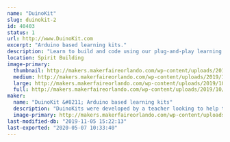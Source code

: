 ```yaml
---
name: "DuinoKit"
slug: duinokit-2
id: 40403
status: 1
url: http://www.DuinoKit.com
excerpt: "Arduino based learning kits."
description: "Learn to build and code using our plug-and-play learning kits.  No soldering or breadboarding."
location: Spirit Building
image-primary:
  thumbnail: http://makers.makerfaireorlando.com/wp-content/uploads/2019/10/Avatar-Kit-150x150.png
  medium: http://makers.makerfaireorlando.com/wp-content/uploads/2019/10/Avatar-Kit-262x300.png
  large: http://makers.makerfaireorlando.com/wp-content/uploads/2019/10/Avatar-Kit-895x1024.png
  full: http://makers.makerfaireorlando.com/wp-content/uploads/2019/10/Avatar-Kit.png
maker:
  name: "DuinoKit &#8211; Arduino based learning kits"
  description: "DuinoKits were developed by a teacher looking to help teach kids about electronics and coding using Arduino."
  image-primary: http://makers.makerfaireorlando.com/wp-content/uploads/2019/10/DK-Avatar.jpg
last-modified-db: "2019-11-05 15:22:13"
last-exported: "2020-05-07 10:33:40"
---
```


